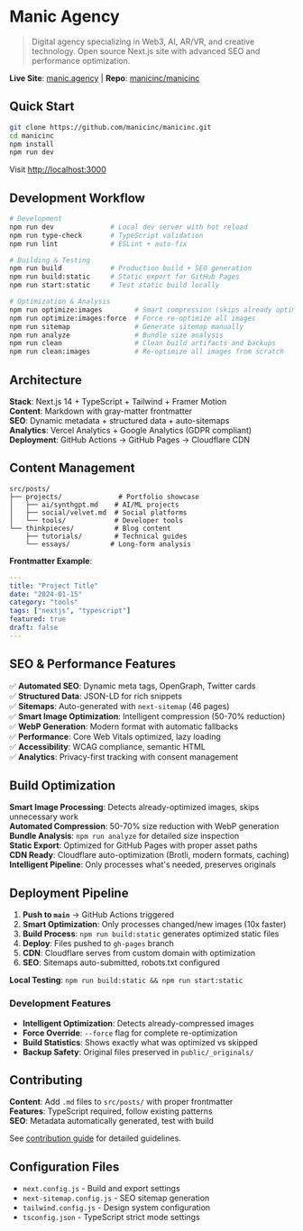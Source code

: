 # Manic Agency

> Digital agency specializing in Web3, AI, AR/VR, and creative technology. Open source Next.js site with advanced SEO and performance optimization.

**Live Site**: [manic.agency](https://manic.agency) | **Repo**: [manicinc/manicinc](https://github.com/manicinc/manicinc)

## Quick Start

```bash
git clone https://github.com/manicinc/manicinc.git
cd manicinc
npm install
npm run dev
```

Visit [http://localhost:3000](http://localhost:3000)

## Development Workflow

```bash
# Development
npm run dev              # Local dev server with hot reload
npm run type-check       # TypeScript validation
npm run lint             # ESLint + auto-fix

# Building & Testing  
npm run build            # Production build + SEO generation
npm run build:static     # Static export for GitHub Pages
npm run start:static     # Test static build locally

# Optimization & Analysis
npm run optimize:images        # Smart compression (skips already optimized)
npm run optimize:images:force  # Force re-optimize all images
npm run sitemap                # Generate sitemap manually
npm run analyze                # Bundle size analysis
npm run clean                  # Clean build artifacts and backups
npm run clean:images           # Re-optimize all images from scratch
```

## Architecture

**Stack**: Next.js 14 + TypeScript + Tailwind + Framer Motion  
**Content**: Markdown with gray-matter frontmatter  
**SEO**: Dynamic metadata + structured data + auto-sitemaps  
**Analytics**: Vercel Analytics + Google Analytics (GDPR compliant)  
**Deployment**: GitHub Actions → GitHub Pages → Cloudflare CDN  

## Content Management

```
src/posts/
├── projects/              # Portfolio showcase
│   ├── ai/synthgpt.md    # AI/ML projects
│   ├── social/velvet.md  # Social platforms  
│   └── tools/            # Developer tools
└── thinkpieces/          # Blog content
    ├── tutorials/        # Technical guides
    └── essays/          # Long-form analysis
```

**Frontmatter Example**:
```yaml
---
title: "Project Title"
date: "2024-01-15"
category: "tools"
tags: ["nextjs", "typescript"]
featured: true
draft: false
---
```

## SEO & Performance Features

✅ **Automated SEO**: Dynamic meta tags, OpenGraph, Twitter cards  
✅ **Structured Data**: JSON-LD for rich snippets  
✅ **Sitemaps**: Auto-generated with `next-sitemap` (46 pages)  
✅ **Smart Image Optimization**: Intelligent compression (50-70% reduction)  
✅ **WebP Generation**: Modern format with automatic fallbacks  
✅ **Performance**: Core Web Vitals optimized, lazy loading  
✅ **Accessibility**: WCAG compliance, semantic HTML  
✅ **Analytics**: Privacy-first tracking with consent management  

## Build Optimization

**Smart Image Processing**: Detects already-optimized images, skips unnecessary work  
**Automated Compression**: 50-70% size reduction with WebP generation  
**Bundle Analysis**: `npm run analyze` for detailed size inspection  
**Static Export**: Optimized for GitHub Pages with proper asset paths  
**CDN Ready**: Cloudflare auto-optimization (Brotli, modern formats, caching)  
**Intelligent Pipeline**: Only processes what's needed, preserves originals  

## Deployment Pipeline

1. **Push to `main`** → GitHub Actions triggered
2. **Smart Optimization**: Only processes changed/new images (10x faster)
3. **Build Process**: `npm run build:static` generates optimized static files
4. **Deploy**: Files pushed to `gh-pages` branch
5. **CDN**: Cloudflare serves from custom domain with optimization
6. **SEO**: Sitemaps auto-submitted, robots.txt configured

**Local Testing**: `npm run build:static && npm run start:static`

### Development Features
- **Intelligent Optimization**: Detects already-compressed images
- **Force Override**: `--force` flag for complete re-optimization  
- **Build Statistics**: Shows exactly what was optimized vs skipped
- **Backup Safety**: Original files preserved in `public/_originals/`

## Contributing

**Content**: Add `.md` files to `src/posts/` with proper frontmatter  
**Features**: TypeScript required, follow existing patterns  
**SEO**: Metadata automatically generated, test with build  

See [contribution guide](https://manic.agency/blog/tutorials/contribute) for detailed guidelines.

## Configuration Files

- `next.config.js` - Build and export settings
- `next-sitemap.config.js` - SEO sitemap generation  
- `tailwind.config.js` - Design system configuration
- `tsconfig.json` - TypeScript strict mode settings